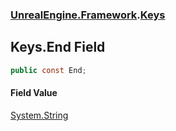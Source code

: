 ### [UnrealEngine.Framework](./UnrealEngine-Framework.md 'UnrealEngine.Framework').[Keys](./UnrealEngine-Framework-Keys.md 'UnrealEngine.Framework.Keys')
## Keys.End Field
  
```csharp
public const End;
```
#### Field Value
[System.String](https://docs.microsoft.com/en-us/dotnet/api/System.String 'System.String')  
